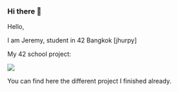### Hi there 👋

Hello,

I am Jeremy, student in 42 Bangkok [jhurpy]

My 42 school project:

<p>
<img libft = "LIBFT" src = "https://file%252B.vscode-resource.vscode-cdn.net/Users/jeremy/Coding/github_profil/42_badges/badges/libftm.png?version%253D1703000556653" />
</p>

You can find here the different project I finished already.
